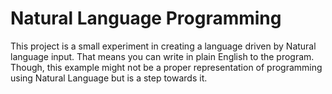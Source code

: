 # Natural Language Programming

This project is a small experiment in creating a language driven by Natural language input. That means you can write in plain English to the program. Though, this example might not be a proper representation of programming using Natural Language but is a step towards it.